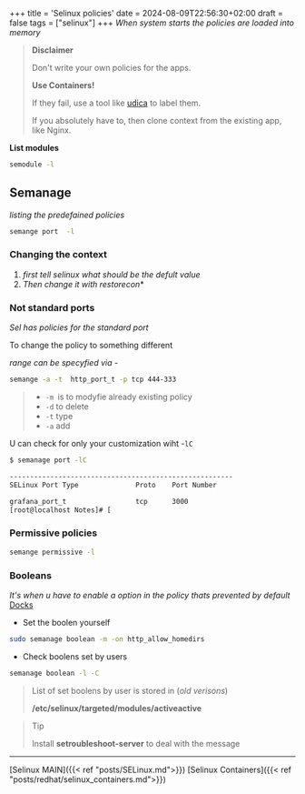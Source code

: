 +++
title = 'Selinux policies'
date = 2024-08-09T22:56:30+02:00
draft = false
tags = ["selinux"]
+++
*When system starts the policies are loaded into memory*

>**Disclaimer**
>
>Don't write your own policies for the apps.
>
>**Use Containers!**
>
>If they fail, use a tool like [udica](https://github.com/containers/udica) to label them.
>
>If you absolutely have to, then clone context from the existing app, like Nginx.


**List modules**
```bash
semodule -l 
```

## Semanage
*listing the predefained policies*
```bash
semange port  -l 
```


### Changing the context 
1. *first tell selinux what should be the defult value*
2. *Then change it with restorecon**

### Not standard ports 
*Sel has policies for the standard port*

To change the policy to something different 

*range can be specyfied via -* 
```bash
semange -a -t  http_port_t -p tcp 444-333

```
>- `-m `is to modyfie already existing policy 
> - `-d` to delete 
> - `-t` type 
> - `-a` add

U can check for only your customization wiht -`lC`
```bash 
$ semanage port -lC

-------------------------------------------------------
SELinux Port Type              Proto    Port Number

grafana_port_t                 tcp      3000
[root@localhost Notes]# [

```
### Permissive policies

```bash
semange permissive -l
```

### Booleans
*It's when u have to enable a option in the policy thats prevented by default*
[Docks](https://www.redhat.com/sysadmin/change-selinux-settings-boolean)

- Set the boolen yourself
```bash
sudo semanage boolean -m -on http_allow_homedirs

```

- Check  boolens set by users 
```bash
semanage boolean -l -C
```




>List  of set boolens  by user is stored in  (*old verisons*)
>
>**/etc/selinux/targeted/modules/activeactive**

>Tip 
>
>Install **setroubleshoot-server** to deal with the message


--- 
[Selinux MAIN]({{< ref "posts/SELinux.md">}}) [Selinux Containers]({{< ref "posts/redhat/selinux_containers.md">}})


